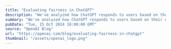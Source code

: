 ```yaml
---
title: "Evaluating fairness in ChatGPT"
description: "We've analyzed how ChatGPT responds to users based on their name, using AI research assistants to protect privacy."
summary: "We've analyzed how ChatGPT responds to users based on their name, using AI research assistants to protect privacy."
pubDate: "Tue, 15 Oct 2024 10:00:00 GMT"
source: "OpenAI Blog"
url: "https://openai.com/blog/evaluating-fairness-in-chatgpt"
thumbnail: "/assets/openai_logo.png"
---
```


